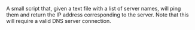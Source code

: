 A small script that, given a text file with a list of server names, will ping them and return the IP address corresponding to the server. Note that this will require a valid DNS server connection. 
